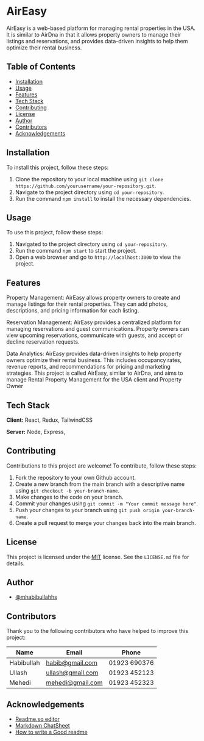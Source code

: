 # AirEasy 

AirEasy is a web-based platform for managing rental properties in the USA. It is similar to AirDna in that it allows property owners to manage their listings and 
reservations, and provides data-driven insights to help them optimize their rental business.

## Table of Contents

- [Installation](#installation)
- [Usage](#usage)
- [Features](#features)
- [Tech Stack](#tech-stack)
- [Contributing](#contributing)
- [License](#license)
- [Author](#author)
- [Contributors](#contributors)
- [Acknowledgements](#acknowledgements)

## Installation

To install this project, follow these steps:

1. Clone the repository to your local machine using `git clone https://github.com/yourusername/your-repository.git`.
2. Navigate to the project directory using `cd your-repository`.
3. Run the command `npm install` to install the necessary dependencies.

## Usage

To use this project, follow these steps:

1. Navigated to the project directory using `cd your-repository`.
2. Run the command `npm start` to start the project.
3. Open a web browser and go to `http://localhost:3000` to view the project.

## Features

Property Management: AirEasy allows property owners to create and manage listings for their rental properties. They can add photos, descriptions, and pricing information for each listing.

Reservation Management: AirEasy provides a centralized platform for managing reservations and guest communications. Property owners can view upcoming reservations, communicate with guests, and accept or decline reservation requests.

Data Analytics: AirEasy provides data-driven insights to help property owners optimize their rental business. This includes occupancy rates, revenue reports, and recommendations for pricing and marketing strategies.
This project is called AirEasy, similar to AirDna, and aims to manage Rental Property Management for the USA client and Property Owner

## Tech Stack

**Client:** React, Redux, TailwindCSS

**Server:** Node, Express, 

## Contributing

Contributions to this project are welcome! To contribute, follow these steps:

1. Fork the repository to your own Github account.
2. Create a new branch from the main branch with a descriptive name using `git checkout -b your-branch-name`.
3. Make changes to the code on your branch.
4. Commit your changes using `git commit -m "Your commit message here"`.
5. Push your changes to your branch using `git push origin your-branch-name`.
6. Create a pull request to merge your changes back into the main branch.

## License

This project is licensed under the [MIT](https://opensource.org/licenses/MIT) license. See the `LICENSE.md` file for details.


## Author

- [@mhabibullahhs](https://github.com/mhabib1234)

## Contributors

Thank you to the following contributors who have helped to improve this project:

| Name          | Email           | Phone           |
| ------------- | --------------- | --------------- |
| Habibullah    | habib@gmail.com  | 01923 690376   |
| Ullash        | ullash@gmail.com| 01923 452123    |
| Mehedi        | mehedi@gmail.com| 01923 452323    |

## Acknowledgements

 - [Readme.so editor](https://readme.so/editor)
 - [Markdown ChatSheet](https://github.com/adam-p/markdown-here/wiki/Markdown-Cheatsheet)
 - [How to write a Good readme](https://bulldogjob.com/news/449-how-to-write-a-good-readme-for-your-github-project)


